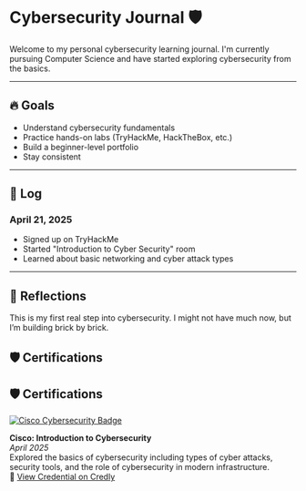# Cybersecurity Journal 🛡️

Welcome to my personal cybersecurity learning journal. I'm currently pursuing Computer Science and have started exploring cybersecurity from the basics.

---

## 🔥 Goals
- Understand cybersecurity fundamentals
- Practice hands-on labs (TryHackMe, HackTheBox, etc.)
- Build a beginner-level portfolio
- Stay consistent

---

## 📆 Log

### April 21, 2025
- Signed up on TryHackMe
- Started "Introduction to Cyber Security" room
- Learned about basic networking and cyber attack types

---

## 🧠 Reflections
This is my first real step into cybersecurity. I might not have much now, but I’m building brick by brick.

## 🛡️ Certifications
## 🛡️ Certifications

[![Cisco Cybersecurity Badge](https://images.credly.com/size/110x110/images/8e0f0e60-e02c-4e31-8e8e-0795e8e38b85/image.png)](https://www.credly.com/badges/7765f5fc-01eb-42a4-b4d2-81fce62b33ca/public_url)

**Cisco: Introduction to Cybersecurity**  
_April 2025_  
Explored the basics of cybersecurity including types of cyber attacks, security tools, and the role of cybersecurity in modern infrastructure.  
🔗 [View Credential on Credly](https://www.credly.com/badges/7765f5fc-01eb-42a4-b4d2-81fce62b33ca/public_url)
